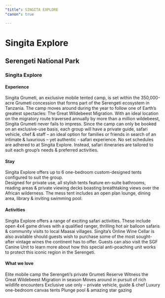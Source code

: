 ```yaml
---
"title": SINGITA EXPLORE
"canon": true

---
```


# Singita Explore
## Serengeti National Park
### Singita Explore

#### Experience
Singita Grumeti, an exclusive mobile tented camp, is set within the 350,000-acre Grumeti concession that forms part of the Serengeti ecosystem in Tanzania.
The camp moves around during the year to follow one of Earth’s greatest spectacles:  The Great Wildebeest Migration.
With an ideal location on the migratory route traversed annually by more than a million wildebeest, Singita Grumeti never fails to impress.
Since the camp can only be booked on an exclusive-use basis, each group will have a private guide, safari vehicle, chef &amp; staff – an ideal option for families or friends in search of an intimate &amp; luxurious – yet authentic - safari experience. 
No set schedules are adhered to at Singita Explore.  Instead, safari itineraries are tailored to suit each group’s needs &amp; preferred activities.

#### Stay
Singita Explore offers up to 6 one-bedroom custom-designed tents configured to suit the group.  
Designed for private use, all stylish tents feature en-suite bathrooms, reading areas &amp; private viewing decks boasting breathtaking views over the African wilderness.
The mess tent includes an open plan lounge, dining area, library &amp; inviting swimming pool.

#### Activities
Singita Explore offers a range of exciting safari activities.
These include open 4x4 game drives with a qualified ranger, thrilling hot air balloon safaris &amp; community visits to local Maasai villages.
Singita’s Online Wine Cellar is also available should guests wish to purchase some of the most sought-after vintage wines the continent has to offer.
Guests can also visit the SGF Canine Unit to learn more about how this special anti-poaching unit works to protect this iconic region in the Serengeti.


#### What we love
Elite mobile camp the Serengeti’s private Grumeti Reserve
Witness the Great Wildebeest Migration in season
Moves around in pursuit of rich wildlife encounters
Exclusive use only – private vehicle, guide &amp; chef
Luxury one-bedroom canvas tents 
Plunge pool &amp; amazing star gazing